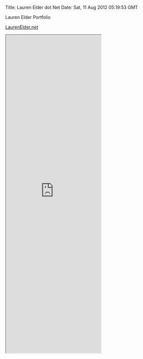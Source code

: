 Title: Lauren Elder dot Net
Date: Sat, 11 Aug 2012 05:19:53 GMT

Lauren Elder Portfolio

[LaurenElder.net](http://laurenelder.net)

<iframe src="http://laurenelder.net" height='1000'>
